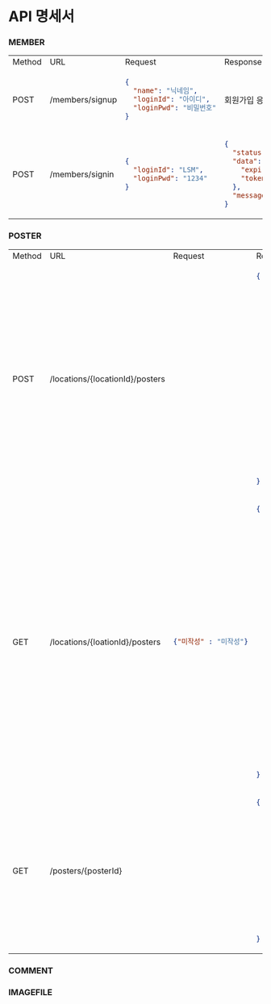 # API 명세서

### MEMBER

<table>
  <td>Method</td>
  <td>URL</td>
  <td>Request</td>
  <td>Response</td>
  <td>Description</td>
  <tr>
    <td>POST</td>
    <td>/members/signup</td>
  <td>

```json
{
  "name": "닉네임",
  "loginId": "아이디",
  "loginPwd": "비밀번호"
}
```

  </td>
    <td>회원가입 응답(미작성)</td>
    <td>회원가입</td>
  </tr>

  <tr>
    <td>POST</td>
    <td>/members/signin</td>
<td>

```json
{
  "loginId": "LSM",
  "loginPwd": "1234"
}
```

</td>
<td>

```json
{
  "status": "success",
  "data": {
    "expire_in": 1500,
    "token": "tokenString"
  },
  "message": "성공적으로 로그인하였습니다."
}
```

</td>
    <td>로그인</td>
  </tr>

</table>

### POSTER

<table>
  <td>Method</td>
  <td>URL</td>
  <td>Request</td>
  <td>Response</td>
  <td>Description</td>
  <tr>
    <td>POST</td>
    <td>/locations/{locationId}/posters</td>
  <td>

```json

```

  </td>
<td>

```json
{
  "status": "success",
  "data": {
    "id": 2,
    "writer": {
      "id": 12,
      "name": "TESTNAME",
      "role": "USER",
      "regDate": "2024-01-20T16:11:55",
      "type": "NORMAL"
    },
    "location": {
      "id": 4,
      "latitude": 35.24154,
      "longitude": 128.6957,
      "title": "컴공 건물",
      "address": "공대5호관",
      "description": "끄아아악"
    },
    "title": "title2",
    "content": "content2",
    "regDate": "2024-01-21T14:29:40.905984"
  },
  "message": "게시글 작성 성공."
}
```

</td>
    <td>게시글 작성</td>
  </tr>

  <tr>
    <td>GET</td>
    <td>/locations/{loationId}/posters</td>
<td>

```json
{"미작성" : "미작성"}
```

</td>
<td>

```json
{
  "status": "success",
  "data": [
    {
      "id": 1,
      "writer": {
        "id": 12,
        "name": "TESTNAME",
        "role": "USER",
        "regDate": "2024-01-20T16:11:55",
        "type": "NORMAL"
      },
      "title": "title",
      "content": "content",
      "regDate": "2024-01-21T14:25:09"
    },
    {
      "id": 2,
      "writer": {
        "id": 12,
        "name": "TESTNAME",
        "role": "USER",
        "regDate": "2024-01-20T16:11:55",
        "type": "NORMAL"
      },
      "title": "title2",
      "content": "content2",
      "regDate": "2024-01-21T14:29:41"
    }
  ],
  "message": "전체 게시글 조회 성공."
}
```

</td>
    <td>전체 게시글 조회</td>
  </tr>

<tr>
    <td>GET</td>
    <td>/posters/{posterId}</td>
<td>
</td>
<td>

```json
{
  "status": "success",
  "data": {
    "id": 2,
    "writer": {
      "id": 12,
      "name": "TESTNAME",
      "role": "USER",
      "regDate": "2024-01-20T16:11:55",
      "type": "NORMAL"
    },
    "title": "title2",
    "content": "content2",
    "regDate": "2024-01-21T14:29:41"
  },
  "message": "특정 게시글 조회 성공."
}
```

</td>
    <td>특정 게시글 조회</td>
  </tr>

</table>


### COMMENT

### IMAGEFILE
